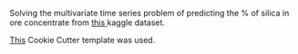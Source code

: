 Solving the multivariate time series problem of predicting the % of silica in ore concentrate from <a href="https://www.kaggle.com/datasets/edumagalhaes/quality-prediction-in-a-mining-process"> this <a> kaggle dataset.

<a href="https://github.com/Aignosi/robust-dataproject-template">This<a> Cookie Cutter template was used.
